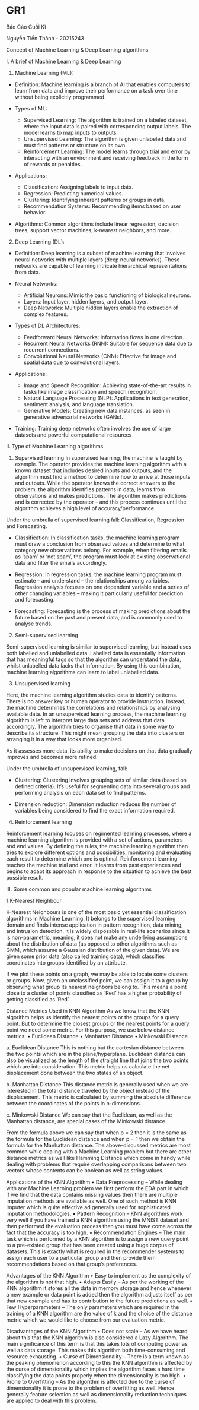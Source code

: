 # GR1
Báo Cáo Cuối Kì

Nguyễn Tiến Thành - 20215243

Concept of Machine Learning & Deep Learning algorithms

I. A brief of Machine Learning & Deep Learning

1. Machine Learning (ML):
   
- Definition: Machine learning is a branch of AI that enables computers to learn from data and improve their performance on a task over time without being explicitly programmed.

- Types of ML:
  - Supervised Learning: The algorithm is trained on a labeled dataset, where the input data is paired with corresponding output labels. The model learns to map inputs to outputs.
  - Unsupervised Learning: The algorithm is given unlabeled data and must find patterns or structure on its own.
  - Reinforcement Learning: The model learns through trial and error by interacting with an environment and receiving feedback in the form of rewards or penalties.
  
- Applications:
   - Classification: Assigning labels to input data.
   - Regression: Predicting numerical values.
   - Clustering: Identifying inherent patterns or groups in data.
   - Recommendation Systems: Recommending items based on user behavior.
  
- Algorithms: Common algorithms include linear regression, decision trees, support vector machines, k-nearest neighbors, and more.

2. Deep Learning (DL):
- Definition: Deep learning is a subset of machine learning that involves neural networks with multiple layers (deep neural networks). These networks are capable of learning intricate hierarchical representations from data.
- Neural Networks:
   - Artificial Neurons: Mimic the basic functioning of biological neurons.
   - Layers: Input layer, hidden layers, and output layer.
   - Deep Networks: Multiple hidden layers enable the extraction of complex features.
  
- Types of DL Architectures:
   - Feedforward Neural Networks: Information flows in one direction.
   - Recurrent Neural Networks (RNN): Suitable for sequence data due to recurrent connections.
   - Convolutional Neural Networks (CNN): Effective for image and spatial data due to convolutional layers.
     
- Applications:
   - Image and Speech Recognition: Achieving state-of-the-art results in tasks like image classification and speech recognition.
   - Natural Language Processing (NLP): Applications in text generation, sentiment analysis, and language translation.
   - Generative Models: Creating new data instances, as seen in generative adversarial networks (GANs).

- Training: Training deep networks often involves the use of large datasets and powerful computational resources

II. Type of Machine Learning algorithms

1. Supervised learning
In supervised learning, the machine is taught by example. The operator provides the machine learning algorithm with a known dataset that includes desired inputs and outputs, and the algorithm must find a method to determine how to arrive at those inputs and outputs. While the operator knows the correct answers to the problem, the algorithm identifies patterns in data, learns from observations and makes predictions. The algorithm makes predictions and is corrected by the operator – and this process continues until the algorithm achieves a high level of accuracy/performance.

Under the umbrella of supervised learning fall: Classification, Regression and Forecasting.

- Classification: In classification tasks, the machine learning program must draw a conclusion from observed values and determine to what category new observations belong. For example, when filtering emails as ‘spam’ or ‘not spam’, the program must look at existing observational data and filter the emails accordingly.
  
- Regression: In regression tasks, the machine learning program must estimate – and understand – the relationships among variables. Regression analysis focuses on one dependent variable and a series of other changing variables – making it particularly useful for prediction and forecasting.
  
- Forecasting: Forecasting is the process of making predictions about the future based on the past and present data, and is commonly used to analyse trends.

2. Semi-supervised learning
   
Semi-supervised learning is similar to supervised learning, but instead uses both labelled and unlabelled data. Labelled data is essentially information that has meaningful tags so that the algorithm can understand the data, whilst unlabelled data lacks that information. By using this
combination, machine learning algorithms can learn to label unlabelled data.

3. Unsupervised learning
   
Here, the machine learning algorithm studies data to identify patterns. There is no answer key or human operator to provide instruction. Instead, the machine determines the correlations and relationships by analysing available data. In an unsupervised learning process, the machine learning algorithm is left to interpret large data sets and address that data accordingly. The algorithm tries to organise that data in some way to describe its structure. This might mean grouping the data into clusters or arranging it in a way that looks more organised.

As it assesses more data, its ability to make decisions on that data gradually improves and becomes more refined.

Under the umbrella of unsupervised learning, fall:

- Clustering: Clustering involves grouping sets of similar data (based on defined criteria). It’s useful for segmenting data into several groups and performing analysis on each data set to find patterns.
  
- Dimension reduction: Dimension reduction reduces the number of variables being considered to find the exact information required.

4. Reinforcement learning
   
Reinforcement learning focuses on regimented learning processes, where a machine learning algorithm is provided with a set of actions, parameters and end values. By defining the rules, the machine learning algorithm then tries to explore different options and possibilities, monitoring and evaluating each result to determine which one is optimal. Reinforcement learning teaches the machine trial and error. It learns from past experiences and begins to adapt its approach in response to the situation to achieve the best possible result.

III. Some common and popular machine learning algorithms

1.K-Nearest Neighbour

K-Nearest Neighbours is one of the most basic yet essential classification algorithms in Machine Learning. It belongs to the supervised learning domain and finds intense application in pattern recognition, data mining, and intrusion detection.
It is widely disposable in real-life scenarios since it is non-parametric, meaning, it does not make any underlying assumptions about the distribution of data (as opposed to other algorithms such as GMM, which assume a Gaussian distribution of the given data). We are given some prior data (also called training data), which classifies coordinates into groups identified by an attribute.
 
If we plot these points on a graph, we may be able to locate some clusters or groups. Now, given an unclassified point, we can assign it to a group by observing what group its nearest neighbors belong to. This means a point close to a cluster of points classified as ‘Red’ has a higher probability of getting classified as ‘Red’.

Distance Metrics Used in KNN Algorithm
As we know that the KNN algorithm helps us identify the nearest points or the groups for a query point. But to determine the closest groups or the nearest points for a query point we need some metric. For this purpose, we use below distance metrics:
•	Euclidean Distance
•	Manhattan Distance
•	Minkowski Distance

a.	Euclidean Distance
This is nothing but the cartesian distance between the two points which are in the plane/hyperplane. Euclidean distance can also be visualized as the length of the straight line that joins the two points which are into consideration. This metric helps us calculate the net displacement done between the two states of an object.
 

b.	Manhattan Distance
This distance metric is generally used when we are interested in the total distance traveled by the object instead of the displacement. This metric is calculated by summing the absolute difference between the coordinates of the points in n-dimensions.
 
c.	Minkowski Distance
We can say that the Euclidean, as well as the Manhattan distance, are special cases of the Minkowski distance.
 
From the formula above we can say that when p = 2 then it is the same as the formula for the Euclidean distance and when p = 1 then we obtain the formula for the Manhattan distance.
The above-discussed metrics are most common while dealing with a Machine Learning problem but there are other distance metrics as well like Hamming Distance which come in handy while dealing with problems that require overlapping comparisons between two vectors whose contents can be boolean as well as string values.



Applications of the KNN Algorithm
•	Data Preprocessing – While dealing with any Machine Learning problem we first perform the EDA part in which if we find that the data contains missing values then there are multiple imputation methods are available as well. One of such method is KNN Imputer which is quite effective ad generally used for sophisticated imputation methodologies.
•	Pattern Recognition – KNN algorithms work very well if you have trained a KNN algorithm using the MNIST dataset and then performed the evaluation process then you must have come across the fact that the accuracy is too high.
•	Recommendation Engines – The main task which is performed by a KNN algorithm is to assign a new query point to a pre-existed group that has been created using a huge corpus of datasets. This is exactly what is required in the recommender systems to assign each user to a particular group and then provide them recommendations based on that group’s preferences.

Advantages of the KNN Algorithm
•	Easy to implement as the complexity of the algorithm is not that high.
•	Adapts Easily – As per the working of the KNN algorithm it stores all the data in memory storage and hence whenever a new example or data point is added then the algorithm adjusts itself as per that new example and has its contribution to the future predictions as well.
•	Few Hyperparameters – The only parameters which are required in the training of a KNN algorithm are the value of k and the choice of the distance metric which we would like to choose from our evaluation metric.

Disadvantages of the KNN Algorithm
•	Does not scale – As we have heard about this that the KNN algorithm is also considered a Lazy Algorithm. The main significance of this term is that this takes lots of computing power as well as data storage. This makes this algorithm both time-consuming and resource exhausting.
•	Curse of Dimensionality – There is a term known as the peaking phenomenon according to this the KNN algorithm is affected by the curse of dimensionality which implies the algorithm faces a hard time classifying the data points properly when the dimensionality is too high.
•	Prone to Overfitting – As the algorithm is affected due to the curse of dimensionality it is prone to the problem of overfitting as well. Hence generally feature selection as well as dimensionality reduction techniques are applied to deal with this problem.
